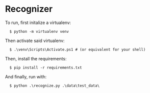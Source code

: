 # Recognizer

To run, first initalize a virtualenv:

```
  $ python -m virtualenv venv
```

Then activate said virtualenv:

```
  $ .\venv\Scripts\Activate.ps1 # (or equivalent for your shell)
```


Then, install the requirements:

```
  $ pip install -r requirements.txt
```

And finally, run with:

```
  $ python .\recognize.py .\data\test_data\ 
```
